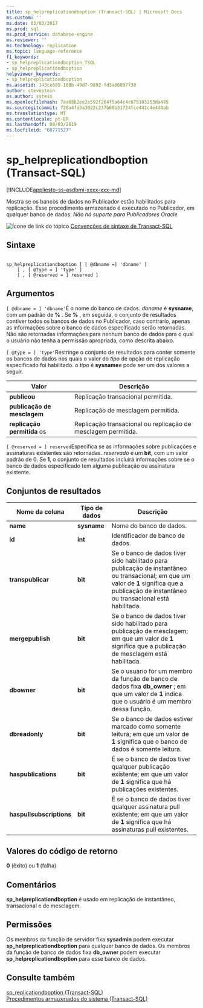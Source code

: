 ```yaml
---
title: sp_helpreplicationdboption (Transact-SQL) | Microsoft Docs
ms.custom: ''
ms.date: 03/03/2017
ms.prod: sql
ms.prod_service: database-engine
ms.reviewer: ''
ms.technology: replication
ms.topic: language-reference
f1_keywords:
- sp_helpreplicationdboption_TSQL
- sp_helpreplicationdboption
helpviewer_keywords:
- sp_helpreplicationdboption
ms.assetid: 143ce689-108b-49d7-9892-fd3a86897f38
author: stevestein
ms.author: sstein
ms.openlocfilehash: 7aa68b2ee2e592f264f5a64c4c675103253da495
ms.sourcegitcommit: 728a4fa5a3022c237b68b31724fce441c4e4d0ab
ms.translationtype: MT
ms.contentlocale: pt-BR
ms.lasthandoff: 08/03/2019
ms.locfileid: "68771527"
---
```

# <a name="sphelpreplicationdboption-transact-sql"></a>sp_helpreplicationdboption (Transact-SQL)
[!INCLUDE[appliesto-ss-asdbmi-xxxx-xxx-md](../../includes/appliesto-ss-asdbmi-xxxx-xxx-md.md)]

  Mostra se os bancos de dados no Publicador estão habilitados para replicação. Esse procedimento armazenado é executado no Publicador, em qualquer banco de dados. *Não há suporte para Publicadores Oracle.*  
  
 ![Ícone de link do tópico](../../database-engine/configure-windows/media/topic-link.gif "Ícone de link do tópico") [Convenções de sintaxe de Transact-SQL](../../t-sql/language-elements/transact-sql-syntax-conventions-transact-sql.md)  
  
## <a name="syntax"></a>Sintaxe  
  
```  
  
sp_helpreplicationdboption [ [ @dbname =] 'dbname' ]  
    [ , [ @type = ] 'type' ]  
    [ , [ @reserved = ] reserved ]  
```  
  
## <a name="arguments"></a>Argumentos  
`[ @dbname = ] 'dbname'`É o nome do banco de dados. *dbname* é **sysname**, com um padrão de **%** . Se **%** , em seguida, o conjunto de resultados contiver todos os bancos de dados no Publicador, caso contrário, apenas as informações sobre o banco de dados especificado serão retornadas. Não são retornadas informações para nenhum banco de dados para o qual o usuário não tenha a permissão apropriada, como descrita abaixo.  
  
`[ @type = ] 'type'`Restringe o conjunto de resultados para conter somente os bancos de dados nos quais o valor do *tipo* de opção de replicação especificado foi habilitado. o *tipo* é **sysname**e pode ser um dos valores a seguir.  
  
|Valor|Descrição|  
|-----------|-----------------|  
|**publicou**|Replicação transacional permitida.|  
|**publicação de mesclagem**|Replicação de mesclagem permitida.|  
|**replicação permitida** os|Replicação transacional ou replicação de mesclagem permitida.|  
  
`[ @reserved = ] reserved`Especifica se as informações sobre publicações e assinaturas existentes são retornadas. *reservado* é um **bit**, com um valor padrão de 0. Se **1**, o conjunto de resultados incluirá informações sobre se o banco de dados especificado tem alguma publicação ou assinatura existente.  
  
## <a name="result-sets"></a>Conjuntos de resultados  
  
|Nome da coluna|Tipo de dados|Descrição|  
|-----------------|---------------|-----------------|  
|**name**|**sysname**|Nome do banco de dados.|  
|**id**|**int**|Identificador de banco de dados.|  
|**transpublicar**|**bit**|Se o banco de dados tiver sido habilitado para publicação de instantâneo ou transacional; em que um valor de **1** significa que a publicação de instantâneo ou transacional está habilitada.|  
|**mergepublish**|**bit**|Se o banco de dados tiver sido habilitado para publicação de mesclagem; em que um valor de **1** significa que a publicação de mesclagem está habilitada.|  
|**dbowner**|**bit**|Se o usuário for um membro da função de banco de dados fixa **db_owner** ; em que um valor de **1** indica que o usuário é um membro dessa função.|  
|**dbreadonly**|**bit**|Se o banco de dados estiver marcado como somente leitura; em que um valor de **1** significa que o banco de dados é somente leitura.|  
|**haspublications**|**bit**|É se o banco de dados tiver qualquer publicação existente; em que um valor de **1** significa que há publicações existentes.|  
|**haspullsubscriptions**|**bit**|É se o banco de dados tiver qualquer assinatura pull existente; em que um valor de **1** significa que há assinaturas pull existentes.|  
  
## <a name="return-code-values"></a>Valores do código de retorno  
 **0** (êxito) ou **1** (falha)  
  
## <a name="remarks"></a>Comentários  
 **sp_helpreplicationdboption** é usado em replicação de instantâneo, transacional e de mesclagem.  
  
## <a name="permissions"></a>Permissões  
 Os membros da função de servidor fixa **sysadmin** podem executar **sp_helpreplicationdboption** para qualquer banco de dados. Os membros da função de banco de dados fixa **db_owner** podem executar **sp_helpreplicationdboption** para esse banco de dados.  
  
## <a name="see-also"></a>Consulte também  
 [sp_replicationdboption &#40;Transact-SQL&#41;](../../relational-databases/system-stored-procedures/sp-replicationdboption-transact-sql.md)   
 [Procedimentos armazenados do sistema &#40;Transact-SQL&#41;](../../relational-databases/system-stored-procedures/system-stored-procedures-transact-sql.md)  
  
  
